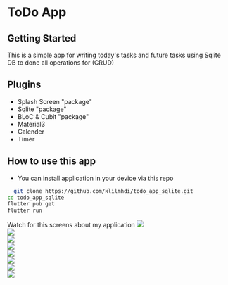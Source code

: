 # ToDo App
## Getting Started
This is a simple app for writing today's tasks and future tasks using Sqlite DB to done all operations for (CRUD)

## Plugins
- Splash Screen "package"
- Sqlite "package"
- BLoC & Cubit "package"
- Material3
- Calender
- Timer

## How to use this app
- You can install application in your device via this repo
```bash
  git clone https://github.com/klilmhdi/todo_app_sqlite.git
cd todo_app_sqlite
flutter pub get
flutter run
```

Watch for this screens about my application
<img src="screenshots/splash_screen.png">
<br>
<img src="screenshots/tasks_screen.png">
<br>
<img src="screenshots/select_time.png">
<br>
<img src="screenshots/select_date.png">
<br>
<img src="screenshots/task_created.png">
<br>
<img src="screenshots/add_task_screen.png">
<br>
<img src="screenshots/done_task.png">
<br>
<img src="screenshots/archived_task.png">
<br>